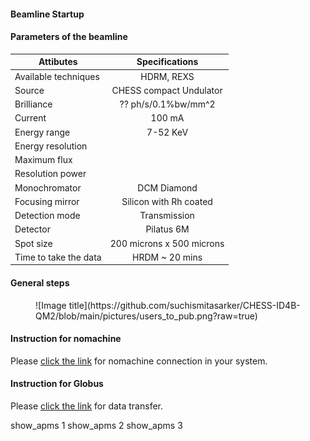 
#### Beamline Startup 

#### Parameters of the beamline


| Attibutes | Specifications | 
| -------------- | :---------: | 
| Available techniques | HDRM, REXS | 
| Source | CHESS compact Undulator | 
| Brilliance| ?? ph/s/0.1%bw/mm^2 | 
| Current| 100 mA | 
| Energy range | 7-52 KeV | 
| Energy resolution | | 
| Maximum flux | | 
| Resolution power | | 
| Monochromator | DCM Diamond |
| Focusing mirror | Silicon with Rh coated |
| Detection mode | Transmission |  
| Detector| Pilatus 6M | 
| Spot size| 200 microns x 500 microns | 
| Time to take the data| HRDM ~ 20 mins | 






#### General steps

<figure markdown>
  ![Image title](https://github.com/suchismitasarker/CHESS-ID4B-QM2/blob/main/pictures/users_to_pub.png?raw=true)
</figure>



#### Instruction for nomachine

Please [click the link](https://wiki.classe.cornell.edu/Computing/NoMachine) for nomachine connection in your system.


#### Instruction for Globus

Please [click the link](https://wiki.classe.cornell.edu/Computing/GlobusDataTransfer) for data transfer. 



show_apms 1
show_apms 2
show_apms 3